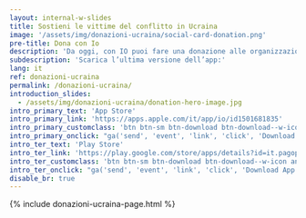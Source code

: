 ```yaml
---
layout: internal-w-slides
title: Sostieni le vittime del conflitto in Ucraina
image: '/assets/img/donazioni-ucraina/social-card-donation.png'
pre-title: Dona con Io
description: 'Da oggi, con IO puoi fare una donazione alle organizzazioni umanitarie che assistono le vittime del conflitto in Ucraina. L’importo, detraibile e senza commissioni, verrà versato direttamente sul conto  dell’organizzazione a cui scegli di donare.'
subdescription: 'Scarica l’ultima versione dell’app:'
lang: it
ref: donazioni-ucraina
permalink: /donazioni-ucraina/
introduction_slides:
  - /assets/img/donazioni-ucraina/donation-hero-image.jpg
intro_primary_text: 'App Store'
intro_primary_link: 'https://apps.apple.com/it/app/io/id1501681835'
intro_primary_customclass: 'btn btn-sm btn-download btn-download--w-icon ios text-uppercase px-3 px-md-5 mr-2'
intro_primary_onclick: "ga('send', 'event', 'link', 'click', 'Download App: iOS', 1)"
intro_ter_text: 'Play Store'
intro_ter_link: 'https://play.google.com/store/apps/details?id=it.pagopa.io.app'
intro_ter_customclass: 'btn btn-sm btn-download btn-download--w-icon android text-uppercase px-3 px-md-5 '
intro_ter_onclick: "ga('send', 'event', 'link', 'click', 'Download App: Android', 1)"
disable_br: true
---
```


{% include donazioni-ucraina-page.html %}
